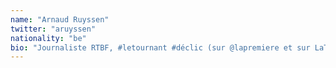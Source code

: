 ```yaml
---
name: "Arnaud Ruyssen"
twitter: "aruyssen"
nationality: "be"
bio: "Journaliste RTBF, #letournant #déclic (sur @lapremiere et sur LaTrois) amoureux de la radio et ausculteur de démocratie..."
---
```

